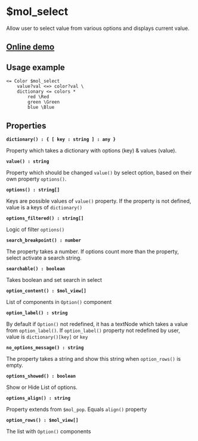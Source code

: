 # $mol_select

Allow user to select value from various options and displays current value.

## [Online demo](http://eigenmethod.github.io/mol/#demo=mol_select)

## Usage example

```
<= Color $mol_select
	value?val <=> color?val \
	dictionary <= colors *
		red \Red
		green \Green
		blue \Blue
```

## Properties

**`dictionary() : { [ key : string ] : any }`**

Property which takes a dictionary with options (key) & values (value).

**`value() : string`**

Property which should be changed `value()` by select option, based on their own property `options()`.

**`options() : string[]`**

Keys are possible values of `value()` property. If the property is not defined, value is a keys of `dictionary()`

**`options_filtered() : string[]`**

Logic of filter `options()`

**`search_breakpoint() : number`**

The property takes a number. If options count more than the property, select activate a search string.

**`searchable() : boolean`**

Takes boolean and set search in select

**`option_content() : $mol_view[]`**

List of components in `Option()` component

**`option_label() : string`**

By default if  `Option()` not redefined, it has a textNode which takes a value from `option_label()`.
If `option_label()` property not redefined by user, value is `dictionary()[key]` or `key` 

**`no_options_message() : string`**

The property takes a string and show this string when `option_rows()` is empty.

**`options_showed() : boolean`**

Show or Hide List of options.

**`options_align() : string`**

Property extends from `$mol_pop`. Equals `align()` property

**`option_rows() : $mol_view[]`**

The list with `Option()` components
